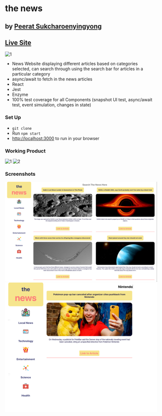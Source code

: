 # the news

## by [Peerat Sukcharoenyingyong](https://www.linkedin.com/in/peerats)

## [Live Site](https://peeratmac.github.io/the-news)

![1](screenshots/working-product-1.gif)

- News Website displaying different articles based on categories selected, can search through using the search bar for articles in a particular category
- async/await to fetch in the news articles
- React
- Jest
- Enzyme
- 100% test coverage for all Components (snapshot UI test, async/await test, event simulation, changes in state)

### Set Up

- `git clone`
- Run `npm start`
- [http://localhost:3000](http://localhost:3000) to run in your browser

### Working Product

![1](screenshots/working-product-1.gif)
![2](screenshots/working-product-2.gif)

### Screenshots

![3](screenshots/full-screen-1.png)
![4](screenshots/full-screen-search-1.png)
